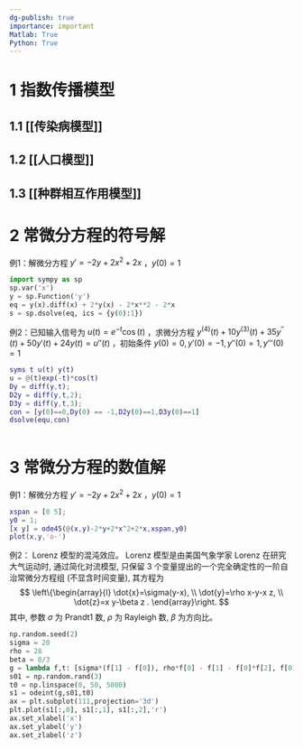 ```yaml
---
dg-publish: true
importance: important
Matlab: True
Python: True
---
```

# 1 指数传播模型
## 1.1 [[传染病模型]]
## 1.2 [[人口模型]]
## 1.3 [[种群相互作用模型]]

# 2 常微分方程的符号解
例1：解微分方程 $y'=-2y+2x^2+2x$ ，$y(0)=1$ 

```python
import sympy as sp
sp.var('x')
y = sp.Function('y')
eq = y(x).diff(x) + 2*y(x) - 2*x**2 - 2*x
s = sp.dsolve(eq, ics = {y(0):1})
```

例2：已知输入信号为 $u(t)=e^{-t}\cos(t)$ ，求微分方程 $y^{(4)}(t)+10y^{(3)}(t)+35y^{''}(t)+50y'(t)+24y(t)=u''(t)$ ，初始条件 $y(0)=0,y'(0)=-1,y''(0)=1,y'''(0)=1$ 
```matlab
syms t u(t) y(t)
u = @(t)exp(-t)*cos(t)
Dy = diff(y,t);
D2y = diff(y,t,2);
D3y = diff(y,t,3);
con = [y(0)==0,Dy(0) == -1,D2y(0)==1,D3y(0)==1]
dsolve(equ,con)
 
```

# 3 常微分方程的数值解
例1：解微分方程 $y'=-2y+2x^2+2x$ ，$y(0)=1$ 
```matlab
xspan = [0 5];
y0 = 1;
[x y] = ode45(@(x,y)-2*y+2*x^2+2*x,xspan,y0)
plot(x,y,'o-')
```

例2： Lorenz 模型的混沌效应。
Lorenz 模型是由美国气象学家 Lorenz 在研究大气运动时, 通过简化对流模型, 只保留 3 个变量提出的一个完全确定性的一阶自治常微分方程组 (不显含时间变量), 其方程为
$$
\left\{\begin{array}{l}
\dot{x}=\sigma(y-x), \\
\dot{y}=\rho x-y-x z, \\
\dot{z}=x y-\beta z .
\end{array}\right.
$$
其中, 参数 $\sigma$ 为 Prandt1 数, $\rho$ 为 Rayleigh 数, $\beta$ 为方向比。
```python
np.random.seed(2)
sigma = 20
rho = 28
beta = 8/3
g = lambda f,t: [sigma*(f[1] - f[0]), rho*f[0] - f[1] - f[0]*f[2], f[0]*f[1] - beta*f[2]]
s01 = np.random.rand(3)
t0 = np.linspace(0, 50, 5000)
s1 = odeint(g,s01,t0)
ax = plt.subplot(111,projection='3d')
plt.plot(s1[:,0], s1[:,1], s1[:,2],'r')
ax.set_xlabel('x')
ax.set_ylabel('y')
ax.set_zlabel('z')
```


